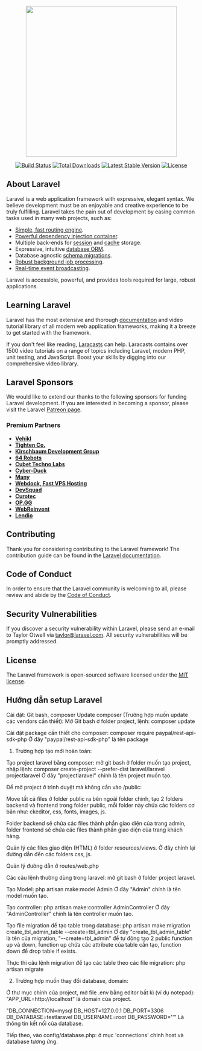 <p align="center"><a href="https://laravel.com" target="_blank"><img src="https://raw.githubusercontent.com/laravel/art/master/logo-lockup/5%20SVG/2%20CMYK/1%20Full%20Color/laravel-logolockup-cmyk-red.svg" width="400"></a></p>

<p align="center">
<a href="https://travis-ci.org/laravel/framework"><img src="https://travis-ci.org/laravel/framework.svg" alt="Build Status"></a>
<a href="https://packagist.org/packages/laravel/framework"><img src="https://img.shields.io/packagist/dt/laravel/framework" alt="Total Downloads"></a>
<a href="https://packagist.org/packages/laravel/framework"><img src="https://img.shields.io/packagist/v/laravel/framework" alt="Latest Stable Version"></a>
<a href="https://packagist.org/packages/laravel/framework"><img src="https://img.shields.io/packagist/l/laravel/framework" alt="License"></a>
</p>

## About Laravel

Laravel is a web application framework with expressive, elegant syntax. We believe development must be an enjoyable and creative experience to be truly fulfilling. Laravel takes the pain out of development by easing common tasks used in many web projects, such as:

- [Simple, fast routing engine](https://laravel.com/docs/routing).
- [Powerful dependency injection container](https://laravel.com/docs/container).
- Multiple back-ends for [session](https://laravel.com/docs/session) and [cache](https://laravel.com/docs/cache) storage.
- Expressive, intuitive [database ORM](https://laravel.com/docs/eloquent).
- Database agnostic [schema migrations](https://laravel.com/docs/migrations).
- [Robust background job processing](https://laravel.com/docs/queues).
- [Real-time event broadcasting](https://laravel.com/docs/broadcasting).

Laravel is accessible, powerful, and provides tools required for large, robust applications.

## Learning Laravel

Laravel has the most extensive and thorough [documentation](https://laravel.com/docs) and video tutorial library of all modern web application frameworks, making it a breeze to get started with the framework.

If you don't feel like reading, [Laracasts](https://laracasts.com) can help. Laracasts contains over 1500 video tutorials on a range of topics including Laravel, modern PHP, unit testing, and JavaScript. Boost your skills by digging into our comprehensive video library.

## Laravel Sponsors

We would like to extend our thanks to the following sponsors for funding Laravel development. If you are interested in becoming a sponsor, please visit the Laravel [Patreon page](https://patreon.com/taylorotwell).

### Premium Partners

- **[Vehikl](https://vehikl.com/)**
- **[Tighten Co.](https://tighten.co)**
- **[Kirschbaum Development Group](https://kirschbaumdevelopment.com)**
- **[64 Robots](https://64robots.com)**
- **[Cubet Techno Labs](https://cubettech.com)**
- **[Cyber-Duck](https://cyber-duck.co.uk)**
- **[Many](https://www.many.co.uk)**
- **[Webdock, Fast VPS Hosting](https://www.webdock.io/en)**
- **[DevSquad](https://devsquad.com)**
- **[Curotec](https://www.curotec.com/services/technologies/laravel/)**
- **[OP.GG](https://op.gg)**
- **[WebReinvent](https://webreinvent.com/?utm_source=laravel&utm_medium=github&utm_campaign=patreon-sponsors)**
- **[Lendio](https://lendio.com)**

## Contributing

Thank you for considering contributing to the Laravel framework! The contribution guide can be found in the [Laravel documentation](https://laravel.com/docs/contributions).

## Code of Conduct

In order to ensure that the Laravel community is welcoming to all, please review and abide by the [Code of Conduct](https://laravel.com/docs/contributions#code-of-conduct).

## Security Vulnerabilities

If you discover a security vulnerability within Laravel, please send an e-mail to Taylor Otwell via [taylor@laravel.com](mailto:taylor@laravel.com). All security vulnerabilities will be promptly addressed.

## License

The Laravel framework is open-sourced software licensed under the [MIT license](https://opensource.org/licenses/MIT).


## Hướng dẫn setup Laravel

Cài đặt: Git bash, composer
Update composer (Trường hợp muốn update các vendors cần thiết): Mở Git bash ở folder project, lệnh: composer update

Cài đặt package cần thiết cho composer: composer require paypal/rest-api-sdk-php
Ở đây "paypal/rest-api-sdk-php" là tên package

1. Trường hợp tạo mới hoàn toàn:

Tạo project laravel bằng composer: mở git bash ở folder muốn tạo project, nhập lệnh:
composer create-project --prefer-dist laravel/laravel projectlaravel
Ở đây "projectlaravel" chính là tên project muốn tạo.

Để mở project ở trình duyệt mà không cần vào /public:

Move tất cả files ở folder public ra bên ngoài folder chính, tạo 2 folders backend và frontend trong folder public, mỗi folder này chứa các folders cơ bản như: ckeditor, css, fonts, images, js.

Folder backend sẽ chứa các files thành phần giao diện của trang admin, folder frontend sẽ chứa các files thành phần giao diện của trang khách hàng.

Quản lý các files giao diện (HTML) ở folder resources/views. Ở đây chỉnh lại đường dẫn đến các folders css, js.

Quản lý đường dẫn ở routes/web.php

Các câu lệnh thường dùng trong laravel: mở git bash ở folder project laravel.

Tạo Model: php artisan make:model Admin
Ở đây "Admin" chính là tên model muốn tạo.

Tạo controller: php artisan make:controller AdminController
Ở đây "AdminController" chính là tên controller muốn tạo.

Tạo file migration để tạo table trong database: php artisan make:migration create_tbl_admin_table --create=tbl_admin
Ở đây "create_tbl_admin_table" là tên của migration, "--create=tbl_admin" để tự động tạo 2 public function up và down, function up chứa các attribute của table cần tạo, function down để drop table if exists.

Thực thi câu lệnh migration để tạo các table theo các file migration: php artisan migrate

2. Trường hợp muốn thay đổi database, domain:

Ở thư mục chính của project, mở file .env bằng editor bất kì (ví dụ notepad):
"APP_URL=http://localhost" là domain của project.

"DB_CONNECTION=mysql
DB_HOST=127.0.0.1
DB_PORT=3306
DB_DATABASE=testlaravel
DB_USERNAME=root
DB_PASSWORD=''"
Là thông tin kết nối của database.

Tiếp theo, vào config/database.php: ở mục 'connections' chỉnh host và database tương ứng.

